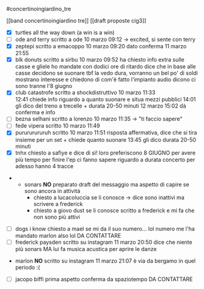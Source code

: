 #concertinoingiardino_tre

[[band concertinoingiardino tre]]
[[draft proposte cig3]]

- [x] turtles all the way down (a win is a win)
- [ ] ode and terry
    scritto a ode 10 marzo 09:12 -> excited, si sente con terry
- [x] zeptepi
    scritto a emacoppo 10 marzo 09:20
    dato conferma 11 marzo 21:55
- [x] blk donuts
    scritto a sirbu 10 marzo 09:52
    ha chiesto info extra sulle casse e gliele ho mandate con dodici ore di ritardo
    dice che in base alle casse decidono se suonare
    tbf la vedo dura, vorranno un bel po' di soldi
    mostrano interesse e chiedono di com'è fatto l'impianto audio
    dicono ci sono tranne l'8 giugno
- [x] club catastrofe
    scritto a shockdistruttivo 10 marzo 11:33  
    12:41 chiede info riguardo a quanto suonare e situa mezzi pubblici
    14:01 gli dico del treno a trecelle + durata 20-50 minuti
    12 marzo 15:02 dà conferma e info
- [ ] bezna selhani
    scritto a lorenzo 10 marzo 11:35 -> "ti faccio sapere"
- [ ] fede vipera
    scritto 10 marzo 11:49
- [x] purururururuh
    scritto 10 marzo 11:51
    risposta affermativa, dice che si tira insieme per un set + chiede quanto suonare
    13:45 gli dico durata 20-50 minuti
- [x] tnhx
    chiesto a safiye e dice di sì! loro preferiscono 8 GIUGNO per avere più tempo per finire l'ep
    ci fanno sapere riguardo a durata concerto
    per adesso hanno 4 tracce
- * sonars **NO**
    preparato draft del messaggio ma aspetto di capire se sono ancora in attività
    * chiesto a lucacoluccia se li conosce -> dice sono inattivi ma scrivere a frederick
    * chiesto a giovo dust se li conosce
    scritto a frederick e mi fa che non sono più attivi
- [ ] dogs i know
    chiesto a mael se mi da il suo numero... lol
    numero me l'ha mandato marlon also lol
    DA CONTATTARE
- [ ] frederick paysden
    scritto su instagram 11 marzo 20:50
    dice che niente più sonars MA lui fa musica acustica per aprire le danze
- marlon **NO**
    scritto su instagram 11 marzo 21:07
	è via da bergamo in quel periodo :(
- [ ] jacopo biffi
    prima aspetto conferma da spaziotempo
    DA CONTATTARE